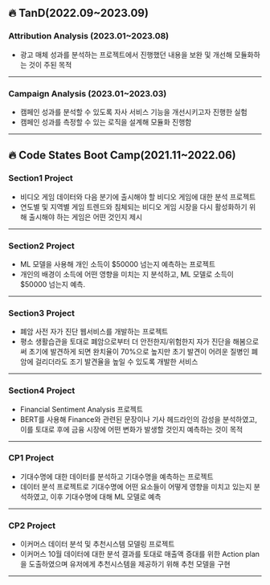 ## 🔥 TanD(2022.09~2023.09)
### Attribution Analysis (2023.01~2023.08)
* 광고 매체 성과를 분석하는 프로젝트에서 진행했던 내용을 보완 및 개선해 모듈화하는 것이 주된 목적
--------------

### Campaign Analysis (2023.01~2023.03)
- 캠페인 성과를 분석할 수 있도록 자사 서비스 기능을 개선시키고자 진행한 실험
- 캠페인 성과를 측정할 수 있는 로직을 설계해 모듈화 진행함
--------------






## 🔥 Code States Boot Camp(2021.11~2022.06)
### Section1️ Project
* 비디오 게임 데이터와 다음 분기에 출시해야 할 비디오 게임에 대한 분석 프로젝트
* 연도별 및 지역별 게임 트렌드와 침체되는 비디오 게임 시장을 다시 활성화하기 위해 출시해야 하는 게임은 어떤 것인지 제시
-----------------------------
### Section2 Project
* ML 모델을 사용해 개인 소득이 $50000 넘는지 예측하는 프로젝트
* 개인의 배경이 소득에 어떤 영향을 미치는 지 분석하고, ML 모델로 소득이 $50000 넘는지 예측.
--------------
### Section3 Project
* 폐암 사전 자가 진단 웹서비스를 개발하는 프로젝트
* 평소 생활습관을 토대로 폐암으로부터 더 안전한지/위험한지 자가 진단을 해봄으로써 초기에 발견하게 되면 완치율이 70%으로 높지만 초기 발견이 어려운 질병인 폐암에 걸리더라도 조기 발견율을 높일 수 있도록 개발한 서비스
---------
### Section4 Project
* Financial Sentiment Analysis 프로젝트
* BERT를 사용해 Finance와 관련된 문장이나 기사 헤드라인의 감성을 분석하였고, 이를 토대로 후에 금융 시장에 어떤 변화가 발생할 것인지 예측하는 것이 목적
---------
### CP1 Project
* 기대수명에 대한 데이터를 분석하고 기대수명을 예측하는 프로젝트
* 데이터 분석 프로젝트로 기대수명에 어떤 요소들이 어떻게 영향을 미치고 있는지 분석하였고, 이후 기대수명에 대해 ML 모델로 예측
------------
### CP2 Project
* 이커머스 데이터 분석 및 추천시스템 모델링 프로젝트
* 이커머스 10월 데이터에 대한 분석 결과를 토대로 매출액 증대를 위한 Action plan을 도출하였으며 유저에게 추천시스템을 제공하기 위해 추천 모델을 구현
--------------

